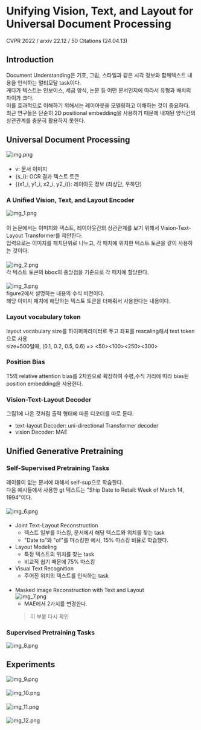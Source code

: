 Unifying Vision, Text, and Layout for Universal Document Processing
===
CVPR 2022 / arxiv 22.12 / 50 Citations (24.04.13)
####
## Introduction  
Document Understanding은 기호, 그림, 스타일과 같은 시각 정보와 함께텍스트 내용을 인식하는 멀티모달 task이다.  
게다가 텍스트는 인보이스, 세금 양식, 논문 등 어떤 문서인지에 따라서 유형과 배치의 차이가 크다.  
이를 효과적으로 이해하기 위해서는 레이아웃을 모델링하고 이해하는 것이 중요하다.  
최근 연구들은 단순히 2D positional embedding을 사용하기 때문에 내재된 양식간의 상관관계를 충분히 활용하지 못한다.  
###
## Universal Document Processing
![img.png](img.png)
####
* v: 문서 이미지
* {s_i}: OCR 결과 텍스트 토큰
* {(x1_i, y1_i, x2_i, y2_i)}: 레이아웃 정보 (좌상단, 우하단)
####
### A Unified Vision, Text, and Layout Encoder  
![img_1.png](img_1.png)  
####
이 논문에서는 이미지와 텍스트, 레이아웃간의 상관관계를 보기 위해서 Vision-Text-Layout Transformer를 제안한다.  
입력으로는 이미지를 패치단위로 나누고, 각 패치에 위치한 텍스트 토큰을 같이 사용하는 것이다.  
####
![img_2.png](img_2.png)  
각 텍스트 토큰의 bbox의 중앙점을 기준으로 각 패치에 할당한다.
####
![img_3.png](img_3.png)  
figure2에서 설명하는 내용의 수식 버전이다.  
해당 이미지 패치에 해당하는 텍스트 토큰을 더해줘서 사용한다는 내용이다.  
####
### Layout vocabulary token  
layout vocabulary size를 하이퍼파라미터로 두고 좌표를 rescaling해서 text token으로 사용  
size=500일때, (0.1, 0.2, 0.5, 0.6) => <50><100><250><300>
####
### Position Bias  
T5의 relative attention bias를 2차원으로 확장하여 수평,수직 거리에 따라 bias된 position embedding을 사용한다.
####
### Vision-Text-Layout Decoder  
그림1에 나온 것처럼 출력 형태에 따른 디코더를 따로 둔다.  
* text-layout Decoder: uni-directional Transformer decoder
* vision Decoder: MAE
###

## Unified Generative Pretraining  
### Self-Supervised Pretraining Tasks
레이블이 없는 문서에 대해서 self-sup으로 학습한다.  
다음 예시들에서 사용한 gt 텍스트는 "Ship Date to Retail: Week of March 14, 1994"이다.
####
![img_6.png](img_6.png)
####
* Joint Text-Layout Reconstruction
  * 텍스트 일부를 마스킹, 문서에서 해당 텍스트와 위치를 찾는  task
  * "Date to"와 "of"를 마스킹한 예시, 15% 마스킹 비율로 학습했다.
* Layout Modeling
  * 특정 텍스트의 위치를 찾는 task
  * 비교적 쉽기 때문에 75% 마스킹
* Visual Text Recognition
  * 주어진 위치의 텍스트를 인식하는 task
####
* Masked Image Reconstruction with Text and Layout   
  ![img_7.png](img_7.png)
  * MAE에서 2가지를 변경한다.  
  > 이 부붙 다시 확인

### Supervised Pretraining Tasks
![img_8.png](img_8.png)  
##

## Experiments
![img_9.png](img_9.png)
####
![img_10.png](img_10.png)
####
![img_11.png](img_11.png)
####
![img_12.png](img_12.png)
